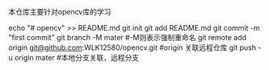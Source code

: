 本仓库主要针对opencv库的学习


echo "# opencv" >> README.md
git init
git add README.md
git commit -m "first commit"
git branch -M mater  #-M则表示强制重命名
git remote add origin git@github.com:WLK12580/opencv.git #origin 关联远程仓库
git push -u origin mater #本地分支关联，远程分支